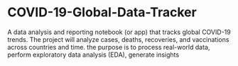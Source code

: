 # COVID-19-Global-Data-Tracker
A data analysis and reporting notebook (or app) that tracks global COVID-19 trends. The project will analyze cases, deaths, recoveries, and vaccinations across countries and time. the purpose is to process real-world data, perform exploratory data analysis (EDA), generate insights
